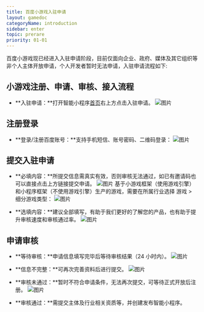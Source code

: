 ```yaml
---
title: 百度小游戏入驻申请
layout: gamedoc
categoryName: introduction
sidebar: enter
topic: prerare
priority: 01-01
---
```


百度小游戏现已经进入入驻申请阶段，目前仅面向企业、政府、媒体及其它组织等非个人主体开放申请，个人开发者暂时无法申请，入驻申请流程如下:

## 小游戏注册、申请、审核、接入流程
- **入驻申请：**打开智能小程序[首页](https://smartprogram.baidu.com/developer/index.html)右上方点击入驻申请。
 ![图片](/img/game/introduction/prerare/apply01.png)

## 注册登录
- **登录/注册百度账号：**支持手机短信、账号密码、二维码登录：
 ![图片](/img/game/introduction/prerare/apply02.png)

## 提交入驻申请
- **必填内容：**所提交信息需真实有效，否则审核无法通过，如已有邀请码也可以直接点击上方链接提交申请。
 ![图片](/img/game/introduction/prerare/apply03.png)
 基于小游戏框架（使用游戏引擎）和小程序框架（不使用游戏引擎）生产的游戏，需要在所属行业选择 游戏 > 细分游戏类型：
 ![图片](/img/game/introduction/prerare/newadd07.png)

- **选填内容：**建议全部填写，有助于我们更好的了解您的产品，也有助于提升审核速度和审核通过率。
 ![图片](/img/game/introduction/prerare/apply04.png)

## 申请审核
- **等待审核：**申请信息填写完毕后等待审核结果（24 小时内）。
 ![图片](/img/game/introduction/prerare/apply05.png)

- **信息不完整：**可再次完善资料后进行提交。
 ![图片](/img/game/introduction/prerare/apply06.png)

- **审核未通过：**暂时不符合申请条件，无法再次提交，可等待正式开放后注册。
 ![图片](/img/game/introduction/prerare/apply07.png)

- **审核通过：**需提交主体及行业相关资质等，并创建发布智能小程序。